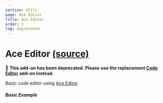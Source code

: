 ```yaml
---
section: Utils
page: Ace Editor
title: Ace Editor
order: 1
tag: deprecated
---
```


Ace Editor [(source)](https://github.com/bullhorn/novo-elements/blob/master/projects/novo-elements/src/addons/ace-editor)
====================================================================================================

🛑 **This add-on has been deprecated. Please use the replacement [Code Editor](http://bullhorn.github.io/novo-elements/docs/#/utils/code%20editor) add-on instead.**

Basic code editor using [Ace Editor](https://ace.c9.io/).

##### Basic Example

<code-example example="basic-ace"></code-example>
